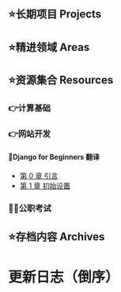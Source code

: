 
## ⭐长期项目 Projects 

## ⭐精进领域 Areas 

## ⭐资源集合 Resources 

### 👉计算基础

### 👉网站开发

#### 📕Django for Beginners 翻译

- [第 0 章 引言](./RESOURCES/computer_science/django_by_example/chapter_00_introduction.md)
- [第 1 章 初始设置](./RESOURCES/computer_science/django_by_example/chapter_01_initial_set_up.md)
### 👮‍♂️公职考试

## ⭐存档内容 Archives 



# 更新日志（倒序）

